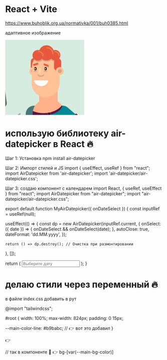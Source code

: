 # React + Vite

https://www.buhoblik.org.ua/normativka/001/buh0385.html

адаптивное изображение

<div class="relative pb-[124%]">
    <img alt="photo" class="absolute top-0 left-0 w-full h-full object-cover" src="/public/screenshot_2.png">
</div>

# использую библиотеку air-datepicker в React 🔥

Шаг 1: Установка
npm install air-datepicker

Шаг 2: Импорт стилей и JS
import { useEffect, useRef } from "react";
import AirDatepicker from 'air-datepicker';
import 'air-datepicker/air-datepicker.css';

Шаг 3:
создаю компонент с календарем
import React, { useRef, useEffect } from "react";
import AirDatepicker from "air-datepicker";
import "air-datepicker/air-datepicker.css";

export default function MyAirDatepicker({ onDateSelect }) {
const inputRef = useRef(null);

useEffect(() => {
const dp = new AirDatepicker(inputRef.current, {
onSelect: ({ date }) => {
onDateSelect && onDateSelect(date);
},
autoClose: true,
dateFormat: 'dd.MM.yyyy',
});

    return () => dp.destroy(); // Очистка при размонтировании

}, []);

return (
<input
      type="text"
      ref={inputRef}
      placeholder="Выберите дату"
      className="border p-2 rounded"
    />
);
}

# делаю стили через переменный 🔥

в файле index.css добавить в рут

@import "tailwindcss";

#root {
width: 100%;
max-width: 824px;
padding: 0 15px;

--main-color-line: #b9babc; // 👉 вот это добавил
}

👉 <div className="w-full h-0.5 bg-[var(--main-color-line)] mt-[14px]"></div> // так в компоненте 🚀
👉 bg-[var(--main-bg-color)]
